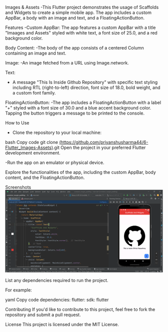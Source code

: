 Images & Assets 
-This Flutter project demonstrates the usage of Scaffolds and Widgets to create a simple mobile app. The app includes a custom AppBar, a body with an image and text, and a FloatingActionButton.

Features
-Custom AppBar: The app features a custom AppBar with a title "Imaages and Assets" styled with white text, a font size of 25.0, and a red background color.

Body Content: 
-The body of the app consists of a centered Column containing an image and text.

Image: 
-An image fetched from a URL using Image.network.

Text: 
- A message "This Is Inside Github Repository" with specific text styling including RTL (right-to-left) direction, font size of 18.0, bold weight, and a custom font family.
  
FloatingActionButton: 
-The app includes a FloatingActionButton with a label "+" styled with a font size of 30.0 and a blue accent background color. Tapping the button triggers a message to be printed to the console.

How to Use
- Clone the repository to your local machine:

bash
Copy code
git clone [(https://github.com/priyanshusharma44/6-Flutter_Images-Assets)](https://github.com/priyanshusharma44/6-Flutter_Images-Assets).git
Open the project in your preferred Flutter development environment.

-Run the app on an emulator or physical device.

Explore the functionalities of the app, including the custom AppBar, body content, and the FloatingActionButton.

Screenshots
![App Screenshot](https://github.com/priyanshusharma44/6-Flutter_Images-Assets/blob/main/Screenshot%202023-12-16%20132032.png)


List any dependencies required to run the project. 

For example:

yaml
Copy code
dependencies:
  flutter:
    sdk: flutter
 
Contributing
If you'd like to contribute to this project, feel free to fork the repository and submit a pull request.

License
This project is licensed under the MIT License.

